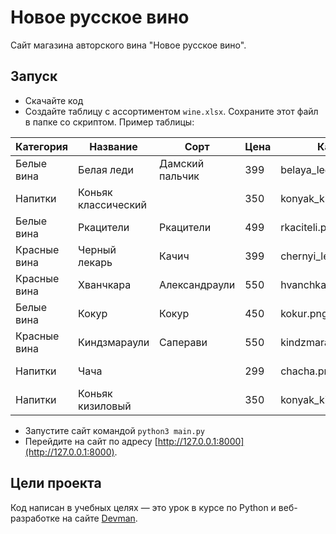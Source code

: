 # Новое русское вино

Сайт магазина авторского вина "Новое русское вино".

## Запуск

- Скачайте код
- Создайте таблицу с ассортиментом `wine.xlsx`. Сохраните этот файл в папке со скриптом. 
Пример таблицы:

| **Категория** | **Название**        | **Сорт**        | **Цена** | **Картинка**             | **Акция**            |
|---------------|---------------------|-----------------|----------|--------------------------|----------------------|
| Белые вина    | Белая леди          | Дамский пальчик | 399      | belaya_ledi.png          | Выгодное предложение |
| Напитки       | Коньяк классический |                 | 350      | konyak_klassicheskyi.png |                      |
| Белые вина    | Ркацители           | Ркацители       | 499      | rkaciteli.png            |                      |
| Красные вина  | Черный лекарь       | Качич           | 399      | chernyi_lekar.png        |                      |
| Красные вина  | Хванчкара           | Александраули   | 550      | hvanchkara.png           |                      |
| Белые вина    | Кокур               | Кокур           | 450      | kokur.png                |                      |
| Красные вина  | Киндзмараули        | Саперави        | 550      | kindzmarauli.png         |                      |
| Напитки       | Чача                |                 | 299      | chacha.png               | Выгодное предложение |
| Напитки       | Коньяк кизиловый    |                 | 350      | konyak_kizilovyi.png     |                      |



- Запустите сайт командой `python3 main.py`
- Перейдите на сайт по адресу [http://127.0.0.1:8000](http://127.0.0.1:8000).



## Цели проекта

Код написан в учебных целях — это урок в курсе по Python и веб-разработке на сайте [Devman](https://dvmn.org).
